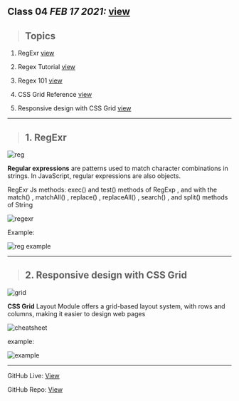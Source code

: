 
## Class 04  *FEB 17 2021:* [view](https://anassawalha95.github.io/reading-notes/Code%20301/Class%2004)

 > ## Topics
 

  1. RegExr [view](https://regexr.com/)
    
  2. Regex Tutorial [view](https://medium.com/factory-mind/regex-tutorial-a-simple-cheatsheet-by-examples-649dc1c3f285) 

  3. Regex 101 [view](https://regex101.com/) 
  
  4. CSS Grid Reference [view](https://css-tricks.com/snippets/css/complete-guide-grid/) 
   
  5. Responsive design with CSS Grid [view](https://medium.com/samsung-internet-dev/common-responsive-layouts-with-css-grid-and-some-without-245a862f48df) 


   
   
---

> ## 1.  RegExr

![reg](https://fireship.io/lessons/regex-cheat-sheet-js/img/featured.png)

**Regular expressions** are patterns used to match character combinations in strings. In JavaScript, regular expressions are also objects.

RegExr Js methods: exec() and test() methods of RegExp , and with the match() , matchAll() , replace() , replaceAll() , search() , and split() methods of String

![regexr](https://denhamcoder.files.wordpress.com/2019/11/110719_1134_netregexche1.png)

Example:

![reg example](https://i2.wp.com/www.novixys.com/blog/wp-content/uploads/2018/02/regex.png?fit=700%2C400&ssl=1)


---

> ## 2.  Responsive design with CSS Grid

![grid](https://miro.medium.com/max/2800/0*MJfiLHUiFLi5M2sm.png)

**CSS Grid** Layout Module offers a grid-based layout system, with rows and columns, making it easier to design web pages 

![cheatsheet](https://i.pinimg.com/originals/c9/37/12/c937129ef603f5ebb6127f8de8f2f962.png)

example:

![example](https://miro.medium.com/max/4000/1*ABgYntR1ZJbroJWeHcFr9w.png)


----


GitHub Live: [View](https://anassawalha95.github.io/reading-notes/Code%20301/Class%2004)

GitHub Repo: [View](https://github.com/anassawalha95/reading-notes/tree/main/Code%20301)
